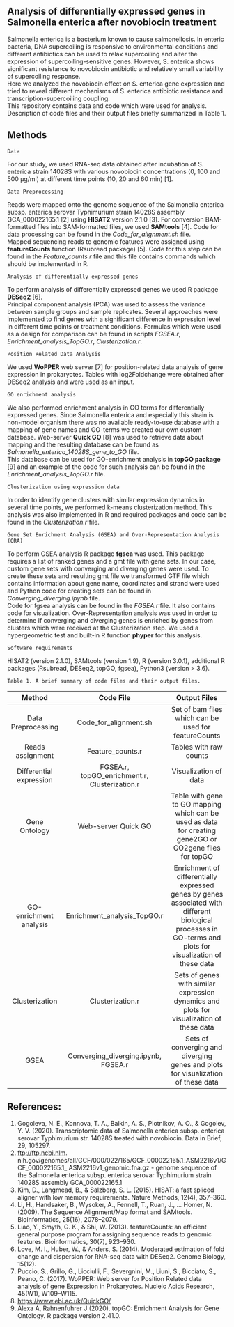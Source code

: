 ## Analysis of differentially expressed genes in Salmonella enterica after novobiocin treatment

Salmonella enterica is a bacterium known to cause salmonellosis. In enteric bacteria, DNA supercoiling is responsive to environmental conditions and different antibiotics can be used to relax supercoiling and alter the expression of supercoiling-sensitive genes. However, S. enterica shows significant resistance to novobiocin antibiotic and relatively small variability of supercoiling response.\
Here we analyzed the novobiocin effect on S. enterica gene expression and tried to reveal different mechanisms of S. enterica antibiotic resistance and transcription-supercoiling coupling.\
	This repository contains data and code which were used for analysis. Description of code files and their output files briefly summarized in Table 1.


## Methods

	Data
For our study, we used RNA-seq data obtained after incubation of S. enterica strain 14028S with various novobiocin concentrations (0, 100 and 500 μg/ml) at different time points (10, 20 and 60 min) [1].

	Data Preprocessing
Reads were mapped onto the genome sequence of the Salmonella enterica subsp. enterica serovar Typhimurium strain 14028S assembly GCA_000022165.1 [2] using **HISAT2** version 2.1.0 [3]. For conversion BAM-formatted files into SAM-formatted files, we used **SAMtools** [4]. Code for data processing can be found in the *Code_for_alignment.sh* file.\
Mapped sequencing reads to genomic features were assigned using **featureCounts** function (Rsubread package) [5]. Code for this step can be found in the *Feature_counts.r* file and this file contains commands which should be implemented in R.

	Analysis of differentially expressed genes
To perform analysis of differentially expressed genes we used R package **DESeq2** [6].\
Principal component analysis (PCA) was used to assess the variance between sample groups and sample replicates. Several approaches were implemented to find genes with a significant difference in expression level in different time points or treatment conditions. Formulas which were used as a design for comparison can be found in scripts *FGSEA.r*, *Enrichment_analysis_TopGO.r*, *Clusterization.r*. 

	Position Related Data Analysis
We used **WoPPER** web server [7] for position-related data analysis of gene expression in prokaryotes. Tables with log2Foldchange were obtained after DESeq2 analysis and were used as an input.

	GO enrichment analysis
We also performed enrichment analysis in GO terms for differentially expressed genes. Since Salmonella enterica and especially this strain is non-model organism there was no available ready-to-use database with a mapping of gene names and GO-terms we created our own custom database. Web-server **Quick GO** [8] was used to retrieve data about mapping and the resulting database can be found as *Salmonella_enterica_14028S_gene_to_GO* file.\
This database can be used for GO-enrichment analysis in **topGO package**  [9] and an example of the code for such analysis can be found in the *Enrichment_analysis_TopGO.r* file.

	Clusterization using expression data
In order to identify gene clusters with similar expression dynamics in several time points, we performed k-means clusterization method. This analysis was also implemented in R and required packages and code can be found in the *Сlusterization.r* file. 

	Gene Set Enrichment Analysis (GSEA) and Over-Representation Analysis (ORA)
To perform GSEA analysis R package **fgsea** was used. This package requires a list of ranked genes and a gmt file with gene sets. In our case, custom gene sets with converging and diverging genes were used. To create these sets and resulting gmt file we transformed GTF file which contains information about gene name, coordinates and strand were used and Python code for creating sets can be found in *Converging_diverging.ipynb* file.\
Code for fgsea analysis can be found in the *FGSEA.r* file. It also contains code for visualization.
Over-Representation analysis was used in order to determine if converging and diverging genes is enriched by genes from clusters which were received at the Clusterization step. We used a hypergeometric test and built-in R function **phyper** for this analysis. 
 
	Software requirements
HISAT2 (version 2.1.0), SAMtools (version 1.9), R (version 3.0.1), additional R packages (Rsubread, DESeq2, topGO, fgsea), Python3 (version > 3.6). 

	Table 1. A brief summary of code files and their output files.

| Method | Code File  | Output Files |
| :---:  | :---:  | :---:  |
| Data Preprocessing  | Code_for_alignment.sh | Set of bam files which can be used for featureCounts |
| Reads assignment | Feature_counts.r | Tables with raw counts |
| Differential expression | FGSEA.r, topGO_enrichment.r, Clusterization.r | Visualization of data |
| Gene Ontology  |Web-server Quick GO  | Table with gene to GO mapping which can be used as data for creating gene2GO or GO2gene files for topGO |
| GO-enrichment analysis | Enrichment_analysis_TopGO.r | Enrichment of differentially expressed genes by genes associated with different biological processes in GO-terms and plots for visualization of these data |
| Clusterization | Сlusterization.r | Sets of genes with similar expression dynamics and plots for visualization of these data |
| GSEA | Converging_diverging.ipynb, FGSEA.r | Sets of converging and diverging genes and plots for visualization of these data |


## References:
1. Gogoleva, N. E., Konnova, T. A., Balkin, A. S., Plotnikov, A. O., & Gogolev, Y. V. (2020). Transcriptomic data of Salmonella enterica subsp. enterica serovar Typhimurium str. 14028S treated with novobiocin. Data in Brief, 29, 105297.
2. ftp://ftp.ncbi.nlm. nih.gov/genomes/all/GCF/000/022/165/GCF_000022165.1_ASM2216v1/GCF_000022165.1_ ASM2216v1_genomic.fna.gz - genome sequence of the Salmonella enterica subsp. enterica serovar Typhimurium strain 14028S assembly GCA_000022165.1
3. Kim, D., Langmead, B., & Salzberg, S. L. (2015). HISAT: a fast spliced aligner with low memory requirements. Nature Methods, 12(4), 357–360.
4. Li, H., Handsaker, B., Wysoker, A., Fennell, T., Ruan, J., … Homer, N. (2009). The Sequence Alignment/Map format and SAMtools. Bioinformatics, 25(16), 2078–2079.
5. Liao, Y., Smyth, G. K., & Shi, W. (2013). featureCounts: an efficient general purpose program for assigning sequence reads to genomic features. Bioinformatics, 30(7), 923–930.
6. Love, M. I., Huber, W., & Anders, S. (2014). Moderated estimation of fold change and dispersion for RNA-seq data with DESeq2. Genome Biology, 15(12).
7. Puccio, S., Grillo, G., Licciulli, F., Severgnini, M., Liuni, S., Bicciato, S., Peano, C. (2017). WoPPER: Web server for Position Related data analysis of gene Expression in Prokaryotes. Nucleic Acids Research, 45(W1), W109–W115.
8. https://www.ebi.ac.uk/QuickGO/
9. Alexa A, Rahnenfuhrer J (2020). topGO: Enrichment Analysis for Gene Ontology. R package version 2.41.0.

